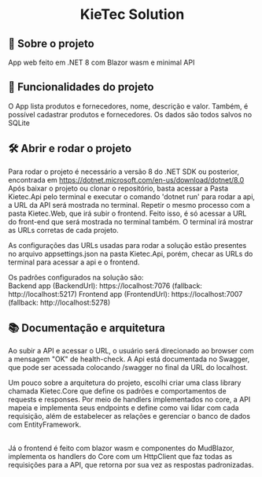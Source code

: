 <h1 align="center"> KieTec Solution </h1>

## 🎯 Sobre o projeto
 App web feito em .NET 8 com Blazor wasm e minimal API

## 🔨 Funcionalidades do projeto

 O App lista produtos e fornecedores, nome, descrição e valor. Também, é possível cadastrar produtos e fornecedores. Os dados são todos salvos no SQLite

## 🛠️ Abrir e rodar o projeto

 Para rodar o projeto é necessário a versão 8 do .NET SDK ou posterior, encontrada em <href> https://dotnet.microsoft.com/en-us/download/dotnet/8.0 </href>
Após baixar o projeto ou clonar o repositório, basta acessar a Pasta Kietec.Api pelo terminal e executar o comando 'dotnet run' para rodar a api, a URL
da API será mostrada no terminal. Repetir o mesmo processo com a pasta Kietec.Web, que irá subir o frontend. Feito isso, é só acessar a URL do front-end 
que será mostrada no terminal também. O terminal irá mostrar as URLs corretas de cada projeto.

 As configurações das URLs usadas para rodar a solução estão presentes no arquivo appsettings.json na pasta Kietec.Api,
porém, checar as URLs do terminal para acessar a api e o frontend. 

Os padrões configurados na solução são: <br>
Backend app (BackendUrl): https://localhost:7076 (fallback: http://localhost:5217)
Frontend app (FrontendUrl): https://localhost:7007 (fallback: http://localhost:5278) 
<br>

## 📚 Documentação e arquitetura

 Ao subir a API e acessar o URL, o usuário será direcionado ao browser com a mensagem "OK" de health-check.
A Api está documentada no Swagger, que pode ser acessada colocando /swagger no final da URL do localhost. <br>

 Um pouco sobre a arquitetura do projeto, escolhi criar uma class library chamada Kietec.Core que define os padrões e comportamentos de requests e responses.
Por meio de handlers implementados no core, a API mapeia e implementa seus endpoints e define como vai lidar com cada requisição, além de estabelecer as relações e gerenciar o banco de dados com EntityFramework. 

<br>
Já o frontend é feito com blazor wasm e componentes do MudBlazor, implementa os handlers do Core com um HttpClient que faz todas as requisições para a API, que retorna por sua vez as respostas padronizadas.
